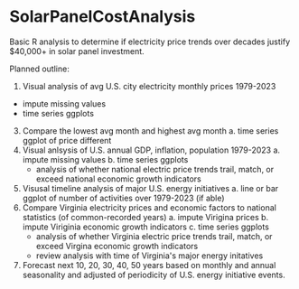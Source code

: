 # SolarPanelCostAnalysis
Basic R analysis to determine if electricity price trends over decades justify $40,000+ in solar panel investment.

Planned outline:
1. Visual analysis of avg U.S. city electricity monthly prices 1979-2023
- impute missing values
- time series ggplots
3. Compare the lowest avg month and highest avg month
   a. time series ggplot of price different
5. Visual anlsysis of U.S. annual GDP, inflation, population 1979-2023
   a. impute missing values
   b. time series ggplots
     - analysis of whether national electric price trends trail, match, or exceed national economic growth indicators
7. Visusal timeline analysis of major U.S. energy initiatives
   a. line or bar ggplot of number of activities over 1979-2023 (if able)
9. Compare Virginia electricity prices and economic factors to national statistics (of common-recorded years)
   a. impute Virigina prices
   b. impute Viriginia economic growth indicators
   c. time series ggplots
     - analysis of whether Virginia electric price trends trail, match, or exceed Virgina economic growth indicators
     - review analysis with time of Virginia's major energy initatives
11. Forecast next 10, 20, 30, 40, 50 years based on monthly and annual seasonality and adjusted of periodicity of U.S. energy initiative events.
